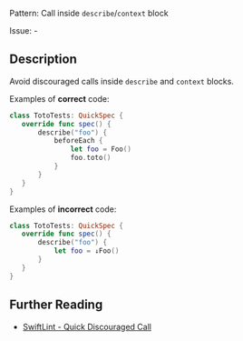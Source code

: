 Pattern: Call inside `describe`/`context` block

Issue: -

## Description

Avoid discouraged calls inside `describe` and `context` blocks.

Examples of **correct** code:
```swift
class TotoTests: QuickSpec {
   override func spec() {
       describe("foo") {
           beforeEach {
               let foo = Foo()
               foo.toto()
           }
       }
   }
}

```
Examples of **incorrect** code:
```swift
class TotoTests: QuickSpec {
   override func spec() {
       describe("foo") {
           let foo = ↓Foo()
       }
   }
}
```

## Further Reading

* [SwiftLint - Quick Discouraged Call](https://realm.github.io/SwiftLint/quick_discouraged_call.html)